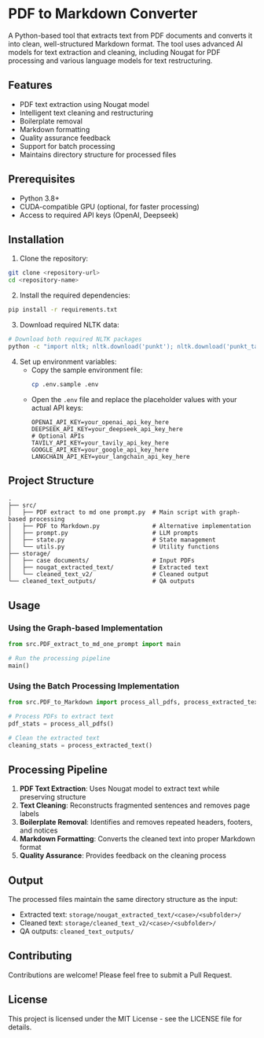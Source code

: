 # PDF to Markdown Converter

A Python-based tool that extracts text from PDF documents and converts it into clean, well-structured Markdown format. The tool uses advanced AI models for text extraction and cleaning, including Nougat for PDF processing and various language models for text restructuring.

## Features

- PDF text extraction using Nougat model
- Intelligent text cleaning and restructuring
- Boilerplate removal
- Markdown formatting
- Quality assurance feedback
- Support for batch processing
- Maintains directory structure for processed files

## Prerequisites

- Python 3.8+
- CUDA-compatible GPU (optional, for faster processing)
- Access to required API keys (OpenAI, Deepseek)

## Installation

1. Clone the repository:
```bash
git clone <repository-url>
cd <repository-name>
```

2. Install the required dependencies:
```bash
pip install -r requirements.txt
```

3. Download required NLTK data:
```bash
# Download both required NLTK packages
python -c "import nltk; nltk.download('punkt'); nltk.download('punkt_tab')"
```

4. Set up environment variables:
   - Copy the sample environment file:
     ```bash
     cp .env.sample .env
     ```
   - Open the `.env` file and replace the placeholder values with your actual API keys:
     ```
     OPENAI_API_KEY=your_openai_api_key_here
     DEEPSEEK_API_KEY=your_deepseek_api_key_here
     # Optional APIs
     TAVILY_API_KEY=your_tavily_api_key_here
     GOOGLE_API_KEY=your_google_api_key_here
     LANGCHAIN_API_KEY=your_langchain_api_key_here
     ```

## Project Structure

```
.
├── src/
│   ├── PDF extract to md one prompt.py  # Main script with graph-based processing
│   ├── PDF to Markdown.py               # Alternative implementation
│   ├── prompt.py                        # LLM prompts
│   ├── state.py                         # State management
│   └── utils.py                         # Utility functions
├── storage/
│   ├── case documents/                  # Input PDFs
│   ├── nougat_extracted_text/           # Extracted text
│   └── cleaned_text_v2/                 # Cleaned output
└── cleaned_text_outputs/                # QA outputs
```

## Usage

### Using the Graph-based Implementation

```python
from src.PDF_extract_to_md_one_prompt import main

# Run the processing pipeline
main()
```

### Using the Batch Processing Implementation

```python
from src.PDF_to_Markdown import process_all_pdfs, process_extracted_text

# Process PDFs to extract text
pdf_stats = process_all_pdfs()

# Clean the extracted text
cleaning_stats = process_extracted_text()
```

## Processing Pipeline

1. **PDF Text Extraction**: Uses Nougat model to extract text while preserving structure
2. **Text Cleaning**: Reconstructs fragmented sentences and removes page labels
3. **Boilerplate Removal**: Identifies and removes repeated headers, footers, and notices
4. **Markdown Formatting**: Converts the cleaned text into proper Markdown format
5. **Quality Assurance**: Provides feedback on the cleaning process

## Output

The processed files maintain the same directory structure as the input:
- Extracted text: `storage/nougat_extracted_text/<case>/<subfolder>/`
- Cleaned text: `storage/cleaned_text_v2/<case>/<subfolder>/`
- QA outputs: `cleaned_text_outputs/`

## Contributing

Contributions are welcome! Please feel free to submit a Pull Request.

## License

This project is licensed under the MIT License - see the LICENSE file for details.